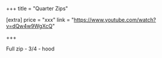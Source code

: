 +++
title = "Quarter Zips"

[extra]
price = "xxx"
link = "https://www.youtube.com/watch?v=dQw4w9WgXcQ"

+++

Full zip - 3/4 - hood